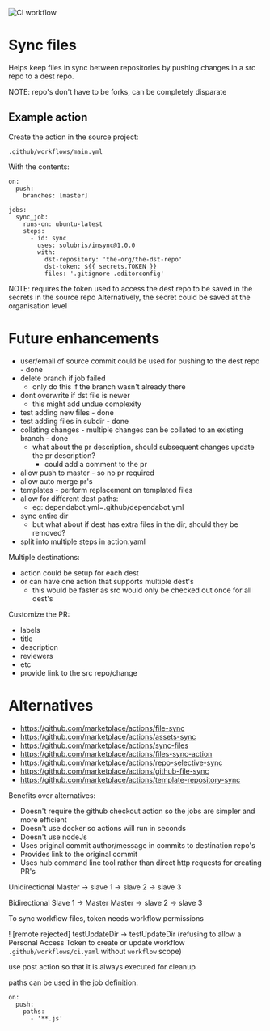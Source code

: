 ![CI workflow](https://github.com/solubris/insync/actions/workflows/ci.yaml/badge.svg)

# Sync files

Helps keep files in sync between repositories by pushing changes in a src repo to a dest repo.

NOTE: repo's don't have to be forks, can be completely disparate

## Example action

Create the action in the source project:

    .github/workflows/main.yml

With the contents:

    on:
      push:
        branches: [master]
    
    jobs:
      sync_job:
        runs-on: ubuntu-latest
        steps:
          - id: sync
            uses: solubris/insync@1.0.0
            with:
              dst-repository: 'the-org/the-dst-repo'
              dst-token: ${{ secrets.TOKEN }}
              files: '.gitignore .editorconfig'

NOTE: requires the token used to access the dest repo to be saved in the secrets in the source repo
Alternatively, the secret could be saved at the organisation level

# Future enhancements

- user/email of source commit could be used for pushing to the dest repo - done
- delete branch if job failed
  - only do this if the branch wasn't already there
- dont overwrite if dst file is newer
  - this might add undue complexity
- test adding new files - done
- test adding files in subdir - done
- collating changes - multiple changes can be collated to an existing branch - done
  - what about the pr description, should subsequent changes update the pr description?
    - could add a comment to the pr
- allow push to master - so no pr required
- allow auto merge pr's
- templates - perform replacement on templated files
- allow for different dest paths:
  - eg: dependabot.yml=.github/dependabot.yml
- sync entire dir
  - but what about if dest has extra files in the dir, should they be removed?
- split into multiple steps in action.yaml

Multiple destinations:
- action could be setup for each dest
- or can have one action that supports multiple dest's
  - this would be faster as src would only be checked out once for all dest's

Customize the PR:
- labels
- title
- description
- reviewers
- etc
- provide link to the src repo/change

# Alternatives

- https://github.com/marketplace/actions/file-sync
- https://github.com/marketplace/actions/assets-sync
- https://github.com/marketplace/actions/sync-files
- https://github.com/marketplace/actions/files-sync-action
- https://github.com/marketplace/actions/repo-selective-sync
- https://github.com/marketplace/actions/github-file-sync
- https://github.com/marketplace/actions/template-repository-sync


Benefits over alternatives:
- Doesn't require the github checkout action so the jobs are simpler and more efficient
- Doesn't use docker so actions will run in seconds
- Doesn't use nodeJs
- Uses original commit author/message in commits to destination repo's
- Provides link to the original commit
- Uses hub command line tool rather than direct http requests for creating PR's


Unidirectional
Master -> slave 1
       -> slave 2
       -> slave 3

Bidirectional
Slave 1 -> Master
Master -> slave 2
       -> slave 3

To sync workflow files, token needs workflow permissions

! [remote rejected] testUpdateDir -> testUpdateDir (refusing to allow a Personal Access Token to create or update workflow `.github/workflows/ci.yaml` without `workflow` scope)

use post action so that it is always executed for cleanup

paths can be used in the job definition:

    on:
      push:
        paths:
          - '**.js'

